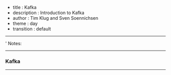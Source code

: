 - title : Kafka
- description : Introduction to Kafka
- author : Tim Klug and Sven Soennichsen
- theme : day
- transition : default

***

' Notes:   


***

### Kafka

***

